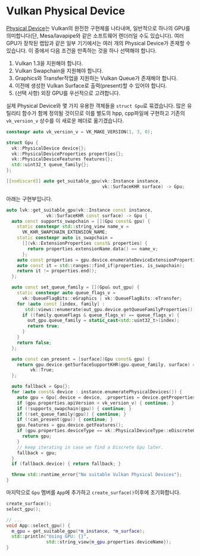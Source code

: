 # Vulkan Physical Device

[Physical Device](https://docs.vulkan.org/spec/latest/chapters/devsandqueues.html#devsandqueues-physical-device-enumeration)는 Vulkan의 완전한 구현체를 나타내며, 일반적으로 하나의 GPU를 의미합니다(단, Mesa/lavapipe와 같은 소프트웨어 렌더러일 수도 있습니다). 여러 GPU가 장착된 랩탑과 같은 일부 기기에서는 여러 개의 Physical Device가 존재할 수 있습니다. 이 중에서 다음 조건을 만족하는 것을 하나 선택해야 합니다.

1. Vulkan 1.3을 지원해야 합니다.
2. Vulkan Swapchain을 지원해야 합니다.
3. Graphics와 Transfer작업을 지원하는 Vulkan Queue가 존재해야 합니다.
4. 이전에 생성한 Vulkan Surface로 출력(present)할 수 있어야 합니다.
5. (선택 사항) 외장 GPU를 우선적으로 고려합니다.

실제 Physical Device와 몇 가지 유용한 객체들을 `struct Gpu`로 묶겠습니다. 많은 유틸리티 함수가 함께 정의될 것이므로 이를 별도의 hpp, cpp파일에 구현하고 기존의 `vk_version_v` 상수를 이 새로운 헤더로 옮기겠습니다.

```cpp
constexpr auto vk_version_v = VK_MAKE_VERSION(1, 3, 0);

struct Gpu {
  vk::PhysicalDevice device{};
  vk::PhysicalDeviceProperties properties{};
  vk::PhysicalDeviceFeatures features{};
  std::uint32_t queue_family{};
};

[[nodiscard]] auto get_suitable_gpu(vk::Instance instance,
                                    vk::SurfaceKHR surface) -> Gpu;
```

아래는 구현부입니다.

```cpp
auto lvk::get_suitable_gpu(vk::Instance const instance,
               vk::SurfaceKHR const surface) -> Gpu {
  auto const supports_swapchain = [](Gpu const& gpu) {
    static constexpr std::string_view name_v =
      VK_KHR_SWAPCHAIN_EXTENSION_NAME;
    static constexpr auto is_swapchain =
      [](vk::ExtensionProperties const& properties) {
        return properties.extensionName.data() == name_v;
      };
    auto const properties = gpu.device.enumerateDeviceExtensionProperties();
    auto const it = std::ranges::find_if(properties, is_swapchain);
    return it != properties.end();
  };

  auto const set_queue_family = [](Gpu& out_gpu) {
    static constexpr auto queue_flags_v =
      vk::QueueFlagBits::eGraphics | vk::QueueFlagBits::eTransfer;
    for (auto const [index, family] :
       std::views::enumerate(out_gpu.device.getQueueFamilyProperties())) {
      if ((family.queueFlags & queue_flags_v) == queue_flags_v) {
        out_gpu.queue_family = static_cast<std::uint32_t>(index);
        return true;
      }
    }
    return false;
  };

  auto const can_present = [surface](Gpu const& gpu) {
    return gpu.device.getSurfaceSupportKHR(gpu.queue_family, surface) ==
         vk::True;
  };

  auto fallback = Gpu{};
  for (auto const& device : instance.enumeratePhysicalDevices()) {
    auto gpu = Gpu{.device = device, .properties = device.getProperties()};
    if (gpu.properties.apiVersion < vk_version_v) { continue; }
    if (!supports_swapchain(gpu)) { continue; }
    if (!set_queue_family(gpu)) { continue; }
    if (!can_present(gpu)) { continue; }
    gpu.features = gpu.device.getFeatures();
    if (gpu.properties.deviceType == vk::PhysicalDeviceType::eDiscreteGpu) {
      return gpu;
    }
    // keep iterating in case we find a Discrete Gpu later.
    fallback = gpu;
  }
  if (fallback.device) { return fallback; }

  throw std::runtime_error{"No suitable Vulkan Physical Devices"};
}
```

마지막으로 `Gpu` 멤버를 `App`에 추가하고 `create_surface()`이후에 초기화합니다.

```cpp
create_surface();
select_gpu();

// ...
void App::select_gpu() {
  m_gpu = get_suitable_gpu(*m_instance, *m_surface);
  std::println("Using GPU: {}",
               std::string_view{m_gpu.properties.deviceName});
}
```
